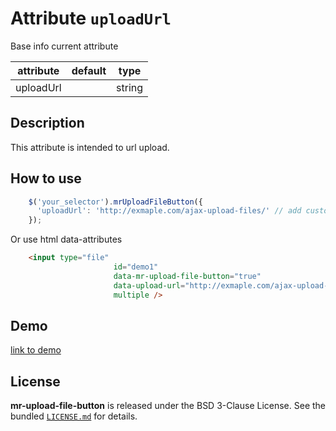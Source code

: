
# Attribute `uploadUrl`

Base info current attribute 

| attribute          | default              | type            |
| -----------        | -------------------- |---------------- |
| uploadUrl          |                      | string          |

## Description

This attribute is intended to url upload. 

## How to use
```js
    $('your_selector').mrUploadFileButton({
      'uploadUrl': 'http://exmaple.com/ajax-upload-files/' // add custom css class
    });
```

Or use html data-attributes

```html 
    <input type="file"
                       id="demo1"
                       data-mr-upload-file-button="true"
                       data-upload-url="http://exmaple.com/ajax-upload-files/"
                       multiple />
```


## Demo
[link to demo]()

## License

**mr-upload-file-button** is released under the BSD 3-Clause License. See the bundled [`LICENSE.md`](LICENSE.md) for details.
